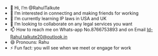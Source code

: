 - 👋 Hi, I’m @RahulTalkute
- 👀 I’m interested in connecting and making friends for working
- 🌱 I’m currently learning IP laws in USA and UK
- 💞️ I’m looking to collaborate on any legal services you want 
- 📫 How to reach me on Whats-app No.8766753893 and on Email Id-Rahul.talkute20@outlook.in
- 😄 Pronouns: Rahu
- ⚡ Fun fact: you will see when we meet or engage for work

<!---
RahulTalkute/RahulTalkute is a ✨ special ✨ repository because its `README.md` (this file) appears on your GitHub profile.
You can click the Preview link to take a look at your changes.
--->
